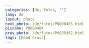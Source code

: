 ```yaml
---
categories: [de, fotos, '']
lang: de
layout: photo
next_photo: /de/fotos/P0000405.html
picname: P0000404
prev_photo: /de/fotos/P0000362.html
tags: [Dead Grass]
---
```

